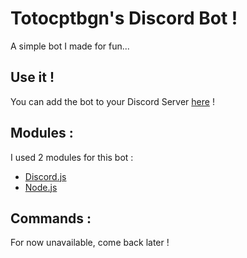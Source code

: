 # Totocptbgn's Discord Bot !
A simple bot I made for fun...
## Use it !
You can add the bot to your Discord Server [here](https://discordapp.com/oauth2/authorize?client_id=493100279902896139&scope=bot&permissions=0) !
## Modules :
I used 2 modules for this bot :
- [Discord.js](https://discord.js.org/)
- [Node.js](https://nodejs.org/)
## Commands :
For now unavailable, come back later ! 
